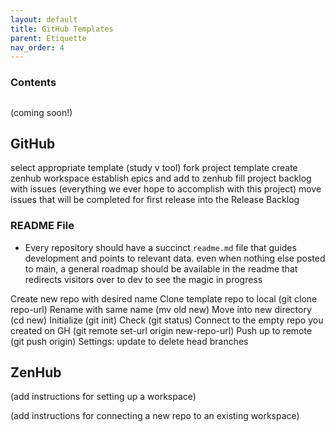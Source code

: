 ```yaml
---
layout: default
title: GitHub Templates
parent: Etiquette
nav_order: 4
---
```


### Contents

##

###


(coming soon!)

## GitHub
select appropriate template (study v tool)
fork project template
create zenhub workspace
establish epics and add to zenhub
fill project backlog with issues (everything we ever hope to accomplish with this project)
move issues that will be completed for first release into the Release Backlog

### README File
- Every repository should have a succinct `readme.md` file that guides development and points to relevant data.
even when nothing else posted to main, a general roadmap should be available in the readme that redirects visitors over to dev to see the magic in progress


Create new repo with desired name
Clone template repo to local (git clone repo-url)
Rename with same name (mv old new)
Move into new directory (cd new)
Initialize (git init)
Check (git status)
Connect to the empty repo you created on GH (git remote set-url origin new-repo-url)
Push up to remote (git push origin)
Settings: update to delete head branches


## ZenHub

(add instructions for setting up a workspace)

(add instructions for connecting a new repo to an existing workspace)
